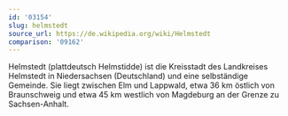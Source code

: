 ```yaml
---
id: '03154'
slug: helmstedt
source_url: https://de.wikipedia.org/wiki/Helmstedt
comparison: '09162'
---
```


Helmstedt (plattdeutsch Helmstidde) ist die Kreisstadt des Landkreises Helmstedt in Niedersachsen (Deutschland) und eine selbständige Gemeinde. Sie liegt zwischen Elm und Lappwald, etwa 36 km östlich von Braunschweig und etwa 45 km westlich von Magdeburg an der Grenze zu Sachsen-Anhalt.
